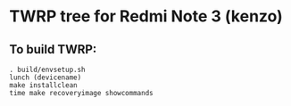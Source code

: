# TWRP tree for Redmi Note 3 (kenzo)

To build TWRP:
--------------


    . build/envsetup.sh
    lunch (devicename)
    make installclean
    time make recoveryimage showcommands
